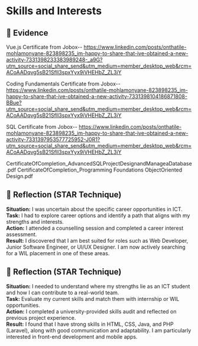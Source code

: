 # Skills and Interests

## 📄 Evidence

Vue.js Certificate from Jobox-- https://www.linkedin.com/posts/onthatile-mohlamonyane-823898235_im-happy-to-share-that-ive-obtained-a-new-activity-7331398233383989248-_a9G?utm_source=social_share_send&utm_medium=member_desktop_web&rcm=ACoAADqvg5sB21SfIl3spxYyx9iVHEHbZ_ZL3iY

Coding Fundamentals Certificate from Jobox-- https://www.linkedin.com/posts/onthatile-mohlamonyane-823898235_im-happy-to-share-that-ive-obtained-a-new-activity-7331398104186871808-BBue?utm_source=social_share_send&utm_medium=member_desktop_web&rcm=ACoAADqvg5sB21SfIl3spxYyx9iVHEHbZ_ZL3iY
 
SQL Certificate from Jobox-- https://www.linkedin.com/posts/onthatile-mohlamonyane-823898235_im-happy-to-share-that-ive-obtained-a-new-activity-7331397953577725952-J0R1?utm_source=social_share_send&utm_medium=member_desktop_web&rcm=ACoAADqvg5sB21SfIl3spxYyx9iVHEHbZ_ZL3iY

CertificateOfCompletion_AdvancedSQLProjectDesignandManageaDatabase.pdf
CertificateOfCompletion_Programming Foundations ObjectOriented Design.pdf








## 💬 Reflection (STAR Technique)

**Situation:** I was uncertain about the specific career opportunities in ICT.  
**Task:** I had to explore career options and identify a path that aligns with my strengths and interests.  
**Action:** I attended a counselling session and completed a career interest assessment.  
**Result:** I discovered that I am best suited for roles such as Web Developer, Junior Software Engineer, or UI/UX Designer. I am now actively searching for a WIL placement in one of these areas.


## 💬 Reflection (STAR Technique)

**Situation:** I needed to understand where my strengths lie as an ICT student and how I can contribute to a real-world team.  
**Task:** Evaluate my current skills and match them with internship or WIL opportunities.  
**Action:** I completed a university-provided skills audit and reflected on previous project experience.  
**Result:** I found that I have strong skills in HTML, CSS, Java, and PHP (Laravel), along with good communication and adaptability. I am particularly interested in front-end development and mobile apps.

